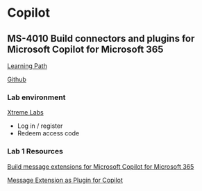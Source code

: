 # Copilot

## MS-4010 Build connectors and plugins for Microsoft Copilot for Microsoft 365

[Learning Path](https://learn.microsoft.com/en-us/training/paths/build-plugins-connectors-microsoft-copilot-microsoft-365/)

[Github](https://github.com/MicrosoftLearning/MS-4010-Build-Plugins-Connectors-Microsoft-Copilot-M365)



### Lab environment

[Xtreme Labs](https://labs.xtremelabs.io/)

* Log in / register
* Redeem access code


### Lab 1 Resources


[Build message extensions for Microsoft Copilot for Microsoft 365](https://learn.microsoft.com/en-us/microsoft-365-copilot/extensibility/overview-message-extension-bot)

[Message Extension as Plugin for Copilot](https://learn.microsoft.com/en-us/microsoftteams/platform/messaging-extensions/build-bot-based-plugin?tabs=visual-studio-code)